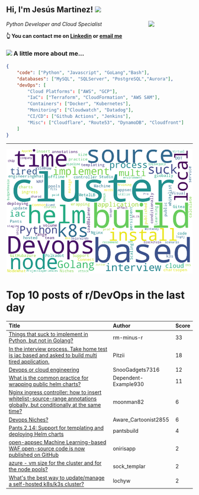 <!--
**jmartinezl/jmartinezl** is a ✨ _special_ ✨ repository because its `README.md` (this file) appears on your GitHub profile.

Here are some ideas to get you started:

- 🔭 I’m currently working on ...
- 🌱 I’m currently learning ...
- 👯 I’m looking to collaborate on ...
- 🤔 I’m looking for help with ...
- 💬 Ask me about ...
- 📫 How to reach me: ...
- 😄 Pronouns: ...
- ⚡ Fun fact: ...
-->

<h2>Hi, I'm Jesús Martinez! <img src="https://media.giphy.com/media/WUlplcMpOCEmTGBtBW/giphy.gif" width="30"> </h2>
<img align='right' src="https://media.giphy.com/media/NytMLKyiaIh6VH9SPm/giphy.gif" width="120">
<p><em>Python Developer and Cloud Specialist
</em></p>

**👆 You can contact me on [Linkedin](https://www.linkedin.com/in/jes%C3%BAs-martinez-2b7b10104/) or [email me](mailto:jesus.mtz.lorenzo@gmail.com)**

### <img src="https://media.giphy.com/media/VgCDAzcKvsR6OM0uWg/giphy.gif" width="50"> A little more about me...  

```json
{
    "code": ["Python", "Javascript", "GoLang","Bash"],
    "databases": ["MySQL", "SQLServer", "PostgreSQL","Aurora"],
    "devOps": [
        "Cloud Platforms": ["AWS", "GCP"],
        "IaC": ["Terraform", "CloudFormation", "AWS SAM"],
        "Containers": ["Docker", "Kubernetes"],
        "Monitoring": ["Cloudwatch", "Datadog"],
        "CI/CD": ["Github Actions", "Jenkins"],
        "Misc": ["Cloudflare", "Route53", "DynamoDB", "Cloudfront"]
    ]
}
```
---

![Wordcloud](./cloud.png)

# Top 10 posts of r/DevOps in the last day

| Title | Author | Score |
|:---|:---|:---|
| [Things that suck to implement in Python, but not in Golang?](https://www.reddit.com/r/devops/comments/ye8zr5/things_that_suck_to_implement_in_python_but_not/) | rm-minus-r | 33 |
| [In the interview process. Take home test is iac based and asked to build multi tired application.](https://www.reddit.com/r/devops/comments/ydy5sm/in_the_interview_process_take_home_test_is_iac/) | Pitzii | 18 |
| [Devops or cloud engineering](https://www.reddit.com/r/devops/comments/yemrud/devops_or_cloud_engineering/) | SnooGadgets7316 | 12 |
| [What is the common practice for wrapping public helm charts?](https://www.reddit.com/r/devops/comments/ye1aa4/what_is_the_common_practice_for_wrapping_public/) | Dependent-Example930 | 11 |
| [Nginx ingress controller: how to insert whitelist-source-range annotations globally, but conditionally at the same time?](https://www.reddit.com/r/devops/comments/yekoi3/nginx_ingress_controller_how_to_insert/) | moonman82 | 6 |
| [Devops Niches?](https://www.reddit.com/r/devops/comments/ye6pmc/devops_niches/) | Aware_Cartoonist2855 | 6 |
| [Pants 2.14: Support for templating and deploying Helm charts](https://www.reddit.com/r/devops/comments/ye53su/pants_214_support_for_templating_and_deploying/) | pantsbuild | 4 |
| [open-appsec Machine Learning-based WAF open-source code is now published on GitHub](https://www.reddit.com/r/devops/comments/yenjff/openappsec_machine_learningbased_waf_opensource/) | onirisapp | 2 |
| [azure - vm size for the cluster and for the node pools?](https://www.reddit.com/r/devops/comments/ye2y2i/azure_vm_size_for_the_cluster_and_for_the_node/) | sock_templar | 2 |
| [What's the best way to update/manage a self-hosted k8s/k3s cluster?](https://www.reddit.com/r/devops/comments/yekmon/whats_the_best_way_to_updatemanage_a_selfhosted/) | lochyw | 2 |
